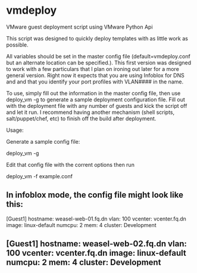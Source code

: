 vmdeploy
========

VMware guest deployment script using VMware Python Api

This script was designed to quickly deploy templates with as little work as possible. 

All variables should be set in the master config file (default=vmdeploy.conf but an alternate location can be specified.). This first version was designed to work with a few particulars that I plan on ironing out later for a more general version. Right now it expects that you are using Infoblox for DNS and and that you identify your port profiles with VLAN#### in the name.

To use, simply fill out the information in the master config file, then use deploy_vm -g to generate a sample deployment configuration file. Fill out with the deployment file with any number of guests and kick the script off and let it run. I recommend having another mechanism (shell scripts, salt/puppet/chef, etc) to finish off the build after deployment.

Usage:

Generate a sample config file:

deploy_vm -g

Edit that config file with the corrent options then run

deploy_vm -f example.conf

In infoblox mode, the config file might look like this:
--
[Guest1]
hostname: weasel-web-01.fq.dn
vlan: 100
vcenter: vcenter.fq.dn
image: linux-default
numcpu: 2
mem: 4
cluster: Development

[Guest1]
hostname: weasel-web-02.fq.dn
vlan: 100
vcenter: vcenter.fq.dn
image: linux-default
numcpu: 2
mem: 4
cluster: Development
--

